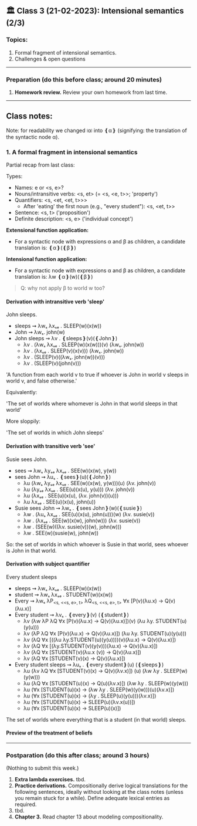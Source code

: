 
## 🏛 Class 3 (21-02-2023): Intensional semantics (2/3) 

### Topics:
1. Formal fragment of intensional semantics.
2. Challenges & open questions


----

### Preparation (do this before class; around 20 minutes)

1. **Homework review.** Review your own homework from last time.


----


## Class notes:

Note: for readability we changed ⧙α⧘ into ❴α❵ (signifying: the translation of the syntactic node α). 

### 1. A formal fragment in intensional semantics

Partial recap from last class:

Types:
- Names: e or <s, e>?
- Nouns/intransitive verbs: <s, et> (= <s, <e, t>>; 'property') 
- Quantifiers: <s, <et, <et, t>>>
  - After 'eating' the first noun (e.g., "every student"): <s, <et, t>>
- Sentence: <s, t> ('proposition')
- Definite description: <s, e> ('individual concept')


**Extensional function application:** 
- For a syntactic node with expressions α and β as children, a candidate translation is: ❴α❵(❴β❵)

**Intensional function application:**
- For a syntactic node with expressions α and β as children, a candidate translation is: λw ❴α❵(w)(❴β❵)

> Q: why not apply β to world w too?


#### Derivation with intransitive verb 'sleep'

John sleeps.

- sleeps ⇝ λwₛ λxₛₑ . SLEEP(w)(x(w))
- John ⇝ λwₛ. john(w)
- John sleeps ⇝ λv . ❴sleeps❵(v)(❴John❵)
  - λv . (λwₛ λxₛₑ . SLEEP(w)(x(w)))(v) (λwₛ. john(w))
  - λv . (λxₛₑ . SLEEP(v)(x(v))) (λwₛ. john(w))
  - λv . (SLEEP(v)((λwₛ. john(w))(v)))
  - λv . (SLEEP(v)(john(v)))

'A function from each world v to true if whoever is John in world v sleeps in world v, and false otherwise.'

Equivalently:

'The set of worlds where whomever is John in that world sleeps in that world'

More sloppily:

'The set of worlds in which John sleeps'


#### Derivation with transitive verb 'see'

Susie sees John.

- sees ⇝ λwₛ λyₛₑ λxₛₑ . SEE(w)(x(w), y(w))
- sees John ⇝ λuₛ . ❴sees❵(u)(❴John❵)
  - λu (λwₛ λyₛₑ λxₛₑ . SEE(w)(x(w), y(w)))(u) (λv. john(v))
  - λu (λyₛₑ λxₛₑ . SEE(u)(x(u), y(u))) (λv. john(v))
  - λu (λxₛₑ . SEE(u)(x(u), (λv. john(v))(u)))
  - λu λxₛₑ . SEE(u)(x(u), john(u))
- Susie sees John ⇝ λwₛ . ❴sees John❵(w)(❴susie❵) 
  - λw . (λuₛ λxₛₑ . SEE(u)(x(u), john(u)))(w) (λv. susie(v))
  - λw . (λxₛₑ . SEE(w)(x(w), john(w))) (λv. susie(v))
  - λw . (SEE(w)((λv. susie(v))(w), john(w)))
  - λw . SEE(w)(susie(w), john(w)) 

So: the set of worlds in which whoever is Susie in that world, sees whoever is John in that world.



#### Derivation with subject quantifier

Every student sleeps
- sleeps ⇝ λwₛ λxₛₑ . SLEEP(w)(x(w))
- student ⇝ λwₛ λxₛₑ . STUDENT(w)(x(w))
- Every ⇝ λwₛ λP<sub><s, <<s, e>, t></sub> λQ<sub><s, <<s, e>, t></sub> ∀x [P(v)(λu.x) → Q(v)(λu.x)]
- Every student ⇝ λvₛ . ❴every❵(v) (❴student❵)
  - λv (λw λP λQ ∀x [P(v)(λu.x) → Q(v)(λu.x)])(v) (λu λy. STUDENT(u)(y(u)))
  - λv (λP λQ ∀x [P(v)(λu.x) → Q(v)(λu.x)]) (λu λy. STUDENT(u)(y(u)))
  - λv (λQ ∀x [((λu λy.STUDENT(u)(y(u))))(v)(λu.x) → Q(v)(λu.x)])
  - λv (λQ ∀x [(λy.STUDENT(v)(y(v)))(λu.x) → Q(v)(λu.x)])
  - λv (λQ ∀x [STUDENT(v)(λu.x (v)) → Q(v)(λu.x)])
  - λv (λQ ∀x [STUDENT(v)(x) → Q(v)(λu.x)])
- Every student sleeps ⇝ λuₛ . ❴every student❵(u) (❴sleeps❵)
  - λu (λv λQ ∀x [STUDENT(v)(x) → Q(v)(λv.x)]) (u) (λw λy . SLEEP(w)(y(w)))
  - λu (λQ ∀x [STUDENT(u)(x) → Q(u)(λv.x)]) (λw λy . SLEEP(w)(y(w)))
  - λu (∀x [STUDENT(u)(x) → (λw λy . SLEEP(w)(y(w)))(u)(λv.x)])
  - λu (∀x [STUDENT(u)(x) → (λy . SLEEP(u)(y(u)))(λv.x)])
  - λu (∀x [STUDENT(u)(x) → SLEEP(u)(λv.x(u))])
  - λu (∀x [STUDENT(u)(x) → SLEEP(u)(x)])

The set of worlds where everything that is a student (in that world) sleeps.


#### Preview of the treatment of beliefs




-----

### Postparation (do this after class; around 3 hours)

(Nothing to submit this week.)

1. **Extra lambda exercises.** tbd.
2. **Practice derivations.** Compositionally derive logical translations for the following sentences, ideally without looking at the class notes (unless you remain stuck for a while). Define adequate lexical entries as required.
  1.  tbd.
3. **Chapter 3.** Read chapter 13 about modeling compositionality.